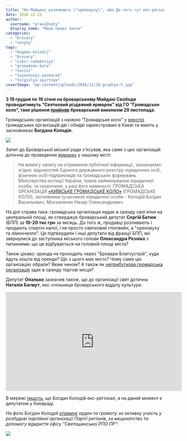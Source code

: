 ```yaml
---
title: "На Майдані розливають \"хреновуху\", або До чого тут екс-регіонал Богдан Колодій? - ВІДЕО"
date: 2016-12-23
author: 
  username: "pravoZnaty"
  display_name: "Маєш право знати"
categories: 
  - "brovary"
  - "novyny"
tags: 
  - "bogdan-kolodij"
  - "brovary"
  - "vibir-redaktsiyi"
  - "gromadske-kolo"
  - "novini"
  - "svyatkovyj-yarmarok"
  - "torgivlya-spyrtnym"
coverImage: "wp-content/uploads/2016/12/19-grudnya-5.jpg"
---
```


**З 19 грудня по 19 січня на броварському Майдані Свободи проводитимуть “Святковий різдвяний ярмарок” від ГО “Громадське коло”, таке рішення [прийняв](https://brovary-rada.gov.ua/documents/26288.html) броварський виконком 29 листопада.**

Громадських організацій з назвою "Громадське коло" у [реєстрі](http://rgo.informjust.ua/) громадських організацій дві і обидві зареєстровані в Києві та мають у засновниках **Богдана Колодія.**

[![](https://mpz.brovary.org/wp-content/uploads/2016/12/KRqqpCqcMQI.jpg)](https://mpz.brovary.org/wp-content/uploads/2016/12/KRqqpCqcMQI.jpg)

Запит до Броварської міської ради з'ясував, яка саме з цих організацій дотична до проведення [ярмарку](https://mpz.brovary.org/golovna-yalynka-mista-fotoreportazh/) у нашому місті:

> На вимогу запиту на отримання публічної інформації, зазначаємо: згідно  відомостей Єдиного державного реєстру юридичних осіб, фізичних осіб-підприємців та громадських формувань Міністерства юстиції України, повне найменування юридичної особи, та скорочене, у разі його наявності: ГРОМАДСЬКА ОРГАНІЗАЦІЯ [«КИЇВСЬКЕ ГРОМАДСЬКЕ КОЛО»](https://vk.com/club70143323) (ГРОМАДСЬКЕ КОЛО), засновники (учасники) юридичної особи - Колодій Богдан Васильович, Москаленко Назар Олександрович.

На ділі справа така: громадська організація надає в оренду свої ятки на центральній площі, як стверджує броварський депутат **Сергій Батюк** (БПП) за **10-20 тис грн** за місяць. До того ж, продавці розливають і продають спиртні напої, і не просто святковий глінтвейн, а "хреновуху та лімончелло". Це підтвердили і інші депутати від фракції БПП, які звернулися до заступника міського голови **Олександра Резніка** з питаннями: що це відбувається на головній площі міста?

Також цікаво: оренда не проходить через "Бровари Благоустрій", куди йдуть кошти від оренди? Що з цього має місто? Чому саме цю організацію обрали? Яким чином? А також як [неприбуткова громадська організація](http://gromkolo.com/ru/o-nas/) здає в оренду торгові місця?

Депутат **Опалько** зазначив також, що до організації свят дотична **Наталія Багмут**, екс-очільниця броварського відділу культури.

<iframe src="https://www.youtube.com/embed/nMqz29Xcf28" width="560" height="315" frameborder="0" allowfullscreen="allowfullscreen"></iframe>

В мережі [пишуть](http://svyatoshyno.rajon.kiev.ua/2014/06/07/%D0%B1%D0%BE%D0%B3%D0%B4%D0%B0%D0%BD-%D0%BA%D0%BE%D0%BB%D0%BE%D0%B4%D1%96%D0%B9-%D0%BC%D0%BE%D0%BB%D0%BE%D0%B4%D0%B8%D0%B9-%D1%80%D0%B5%D0%B3%D1%96%D0%BE%D0%BD%D0%B0%D0%BB-%D0%B2-%D0%BA%D0%BE/), що Богдан Колодій екс-регіонал, а на даний момент є депутатом у Києвраді.

_На фото Богдан Колодій [отримує](http://www.akcent.org.ua/volody-my-r-ty-shhenko-deputat-vid-bat-kivshhy-ny-tovmasyan-vid-budivel-ny-ka-aerodromu-yanukovy-cha-do-biznesu-z-separaty-stamy/) орден та грамоту за активну участь у розбудові партійної організації Партії регіонів, за меценатство та допомогу відкриття офісу "Святошинської РПО ПР":_

[![](https://mpz.brovary.org/wp-content/uploads/2016/12/73.jpg)](https://mpz.brovary.org/wp-content/uploads/2016/12/73.jpg)
